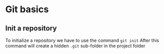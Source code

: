 # Git basics 
## Init a repository
To initialize a repository we have to use the command `git init`
After this command will create a hidden `.git` sub-folder in the project folder

